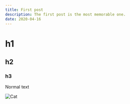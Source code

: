 ```yaml
---
title: First post
description: The first post is the most memorable one.
date: 2020-04-16
---
```


# h1

## h2

### h3

Normal text

![Cat](nature/1.jpg)
